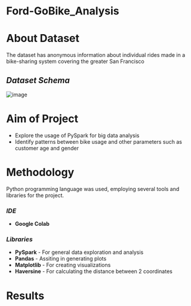 # Ford-GoBike_Analysis

# About Dataset
The dataset has anonymous information about individual rides made in a bike-sharing system covering the greater San Francisco

## *Dataset Schema*
![image](https://github.com/Taingzunaaloung/Ford-GoBike_Analysis/assets/119953557/8c22eadb-0715-4b20-a707-20b5a9a558d6)


# Aim of Project
* Explore the usage of PySpark for big data analysis
* Identify patterns between bike usage and other parameters such as customer age and gender

# Methodology
Python programming language was used, employing several tools and libraries for the project.
### *IDE* 
* **Google Colab**
### *Libraries*
* **PySpark** - For general data exploration and analysis
* **Pandas** - Assiting in generating plots
* **Matplotlib** - For creating visualizations
* **Haversine** - For calculating the distance between 2 coordinates

# Results
